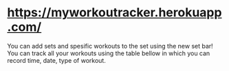 ﻿# https://myworkoutracker.herokuapp.com/
 You can add sets and spesific workouts to the set using the new set bar!
 You can track all your workouts using the table bellow in which you can record time, date, type of workout. 
